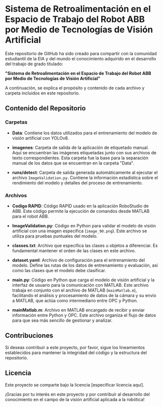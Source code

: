 # Sistema de Retroalimentación en el Espacio de Trabajo del Robot ABB por Medio de Tecnologías de Visión Artificial

Este repositorio de GitHub ha sido creado para compartir con la comunidad estudiantil de la EIA y del mundo el conocimiento adquirido en el desarrollo del trabajo de grado titulado:

**"Sistema de Retroalimentación en el Espacio de Trabajo del Robot ABB por Medio de Tecnologías de Visión Artificial"**

A continuación, se explica el propósito y contenido de cada archivo y carpeta incluidos en este repositorio.

## Contenido del Repositorio

### Carpetas

- **Data**: Contiene los datos utilizados para el entrenamiento del modelo de visión artificial con YOLOv8.

- **imagenes**: Carpeta de salida de la aplicación de etiquetado manual. Aquí se encuentran las imágenes etiquetadas junto con sus archivos de texto correspondientes. Esta carpeta fue la base para la separación manual de los datos que se encuentran en la carpeta "Data".

- **runs/detect**: Carpeta de salida generada automáticamente al ejecutar el archivo `ImageValidation.py`. Contiene la información estadística sobre el rendimiento del modelo y detalles del proceso de entrenamiento.

### Archivos

- **Codigo RAPID**: Código RAPID usado en la aplicación RoboStudio de ABB. Este código permite la ejecución de comandos desde MATLAB para el robot ABB.

- **ImageValidation.py**: Código en Python para validar el modelo de visión artificial con una imagen específica (`image_90.png`). Este archivo se utiliza para pruebas puntuales del modelo.

- **classes.txt**: Archivo que especifica las clases u objetos a diferenciar. Es fundamental mantener el orden de las clases en este archivo.

- **dataset.yaml**: Archivo de configuración para el entrenamiento del modelo. Define las rutas de los datos de entrenamiento y evaluación, así como las clases que el modelo debe clasificar.

- **main.py**: Código en Python que carga el modelo de visión artificial y la interfaz de usuario para la comunicación con MATLAB. Este archivo trabaja en conjunto con el archivo de MATLAB (`mainMatlab.m`), facilitando el análisis y procesamiento de datos de la cámara y su envío a MATLAB, que actúa como intermediario entre OPC y Python.

- **mainMatlab.m**: Archivo en MATLAB encargado de recibir y enviar información entre Python y OPC. Este archivo organiza el flujo de datos para que sea más sencillo de gestionar y analizar.

## Contribuciones

Si deseas contribuir a este proyecto, por favor, sigue los lineamientos establecidos para mantener la integridad del código y la estructura del repositorio.

## Licencia

Este proyecto se comparte bajo la licencia [especificar licencia aquí]. 

¡Gracias por tu interés en este proyecto y por contribuir al desarrollo del conocimiento en el campo de la visión artificial aplicada a la robótica!


